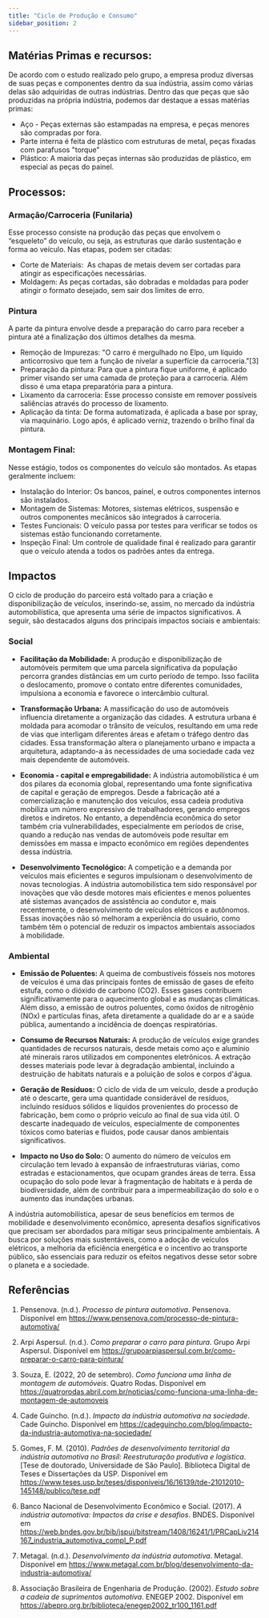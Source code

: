 ```yaml
---
title: "Ciclo de Produção e Consumo"
sidebar_position: 2
---
```


## Matérias Primas e recursos:
De acordo com o estudo realizado pelo grupo, a empresa produz diversas de suas peças e componentes dentro da sua indústria, assim como várias delas são adquiridas de outras indústrias. Dentro das que peças que são produzidas na própria indústria, podemos dar destaque a essas matérias primas:
- Aço - Peças externas são estampadas na empresa, e peças menores são compradas por fora.
- Parte interna é feita de plástico com estruturas de metal, peças fixadas com parafusos "torque"
- Plástico: A maioria das peças internas são produzidas de plástico, em especial as peças do painel.

## Processos:
### Armação/Carroceria (Funilaria)
Esse processo consiste na produção das peças que envolvem o “esqueleto” do veículo, ou seja, as estruturas que darão sustentação e forma ao veículo. Nas etapas, podem ser citadas:
- Corte de Materiais:  As chapas de metais devem ser cortadas para atingir as especificações necessárias.
- Moldagem: As peças cortadas, são dobradas e moldadas para poder atingir o formato desejado, sem sair dos limites de erro.

### Pintura
A parte da pintura envolve desde a preparação do carro para receber a pintura até a finalização dos últimos detalhes da mesma.
- Remoção de Impurezas: "O carro é mergulhado no Elpo, um líquido anticorrosivo que tem a função de nivelar a superfície da carroceria."[3] 
- Preparação da pintura: Para que a pintura fique uniforme, é aplicado primer visando ser uma camada de proteção para a carroceria. Além disso é uma etapa preparatória para a pintura.
- Lixamento da carroceria: Esse processo consiste em remover possíveis saliências através do processo de lixamento. 
- Aplicação da tinta: De forma automatizada, é aplicada a base por spray, via maquinário. Logo após, é aplicado verniz, trazendo o brilho final da pintura.

### Montagem Final:
Nesse estágio, todos os componentes do veículo são montados. As etapas geralmente incluem:
- Instalação do Interior: Os bancos, painel, e outros componentes internos são instalados.
- Montagem de Sistemas: Motores, sistemas elétricos, suspensão e outros componentes mecânicos são integrados à carroceria.
- Testes Funcionais: O veículo passa por testes para verificar se todos os sistemas estão funcionando corretamente.
- Inspeção Final: Um controle de qualidade final é realizado para garantir que o veículo atenda a todos os padrões antes da entrega.

## Impactos

O ciclo de produção do parceiro está voltado para a criação e disponibilização de veículos, inserindo-se, assim, no mercado da indústria automobilística, que apresenta uma série de impactos significativos. A seguir, são destacados alguns dos principais impactos sociais e ambientais:

### Social

- **Facilitação da Mobilidade:** A produção e disponibilização de automóveis permitem que uma parcela significativa da população percorra grandes distâncias em um curto período de tempo. Isso facilita o deslocamento, promove o contato entre diferentes comunidades, impulsiona a economia e favorece o intercâmbio cultural.

- **Transformação Urbana:** A massificação do uso de automóveis influencia diretamente a organização das cidades. A estrutura urbana é moldada para acomodar o trânsito de veículos, resultando em uma rede de vias que interligam diferentes áreas e afetam o tráfego dentro das cidades. Essa transformação altera o planejamento urbano e impacta a arquitetura, adaptando-a às necessidades de uma sociedade cada vez mais dependente de automóveis.

- **Economia - capital e empregabilidade:** A indústria automobilística é um dos pilares da economia global, representando uma fonte significativa de capital e geração de empregos. Desde a fabricação até a comercialização e manutenção dos veículos, essa cadeia produtiva mobiliza um número expressivo de trabalhadores, gerando empregos diretos e indiretos. No entanto, a dependência econômica do setor também cria vulnerabilidades, especialmente em períodos de crise, quando a redução nas vendas de automóveis pode resultar em demissões em massa e impacto econômico em regiões dependentes dessa indústria.

- **Desenvolvimento Tecnológico:** A competição e a demanda por veículos mais eficientes e seguros impulsionam o desenvolvimento de novas tecnologias. A indústria automobilística tem sido responsável por inovações que vão desde motores mais eficientes e menos poluentes até sistemas avançados de assistência ao condutor e, mais recentemente, o desenvolvimento de veículos elétricos e autônomos. Essas inovações não só melhoram a experiência do usuário, como também têm o potencial de reduzir os impactos ambientais associados à mobilidade.

### Ambiental

- **Emissão de Poluentes:** A queima de combustíveis fósseis nos motores de veículos é uma das principais fontes de emissão de gases de efeito estufa, como o dióxido de carbono (CO2). Esses gases contribuem significativamente para o aquecimento global e as mudanças climáticas. Além disso, a emissão de outros poluentes, como óxidos de nitrogênio (NOx) e partículas finas, afeta diretamente a qualidade do ar e a saúde pública, aumentando a incidência de doenças respiratórias.

- **Consumo de Recursos Naturais:** A produção de veículos exige grandes quantidades de recursos naturais, desde metais como aço e alumínio até minerais raros utilizados em componentes eletrônicos. A extração desses materiais pode levar à degradação ambiental, incluindo a destruição de habitats naturais e a poluição de solos e corpos d'água.

- **Geração de Resíduos:** O ciclo de vida de um veículo, desde a produção até o descarte, gera uma quantidade considerável de resíduos, incluindo resíduos sólidos e líquidos provenientes do processo de fabricação, bem como o próprio veículo ao final de sua vida útil. O descarte inadequado de veículos, especialmente de componentes tóxicos como baterias e fluidos, pode causar danos ambientais significativos.

- **Impacto no Uso do Solo:** O aumento do número de veículos em circulação tem levado à expansão de infraestruturas viárias, como estradas e estacionamentos, que ocupam grandes áreas de terra. Essa ocupação do solo pode levar à fragmentação de habitats e à perda de biodiversidade, além de contribuir para a impermeabilização do solo e o aumento das inundações urbanas.

A indústria automobilística, apesar de seus benefícios em termos de mobilidade e desenvolvimento econômico, apresenta desafios significativos que precisam ser abordados para mitigar seus principalmente ambientais. A busca por soluções mais sustentáveis, como a adoção de veículos elétricos, a melhoria da eficiência energética e o incentivo ao transporte público, são essenciais para reduzir os efeitos negativos desse setor sobre o planeta e a sociedade.

## Referências

1. Pensenova. (n.d.). *Processo de pintura automotiva*. Pensenova. Disponível em https://www.pensenova.com/processo-de-pintura-automotiva/

2. Arpi Aspersul. (n.d.). *Como preparar o carro para pintura*. Grupo Arpi Aspersul. Disponível em https://grupoarpiaspersul.com.br/como-preparar-o-carro-para-pintura/

3. Souza, E. (2022, 20 de setembro). *Como funciona uma linha de montagem de automóveis*. Quatro Rodas. Disponível em https://quatrorodas.abril.com.br/noticias/como-funciona-uma-linha-de-montagem-de-automoveis

4. Cade Guincho. (n.d.). *Impacto da indústria automotiva na sociedade*. Cade Guincho. Disponível em https://cadeguincho.com/blog/impacto-da-industria-automotiva-na-sociedade/

5. Gomes, F. M. (2010). *Padrões de desenvolvimento territorial da indústria automotiva no Brasil: Reestruturação produtiva e logística*. [Tese de doutorado, Universidade de São Paulo]. Biblioteca Digital de Teses e Dissertações da USP. Disponível em https://www.teses.usp.br/teses/disponiveis/16/16139/tde-21012010-145148/publico/tese.pdf

6. Banco Nacional de Desenvolvimento Econômico e Social. (2017). *A indústria automotiva: Impactos da crise e desafios*. BNDES. Disponível em https://web.bndes.gov.br/bib/jspui/bitstream/1408/16241/1/PRCapLiv214167_industria_automotiva_compl_P.pdf

7. Metagal. (n.d.). *Desenvolvimento da indústria automotiva*. Metagal. Disponível em https://www.metagal.com.br/blog/desenvolvimento-da-industria-automotiva/

8. Associação Brasileira de Engenharia de Produção. (2002). *Estudo sobre a cadeia de suprimentos automotiva*. ENEGEP 2002. Disponível em https://abepro.org.br/biblioteca/enegep2002_tr100_1161.pdf